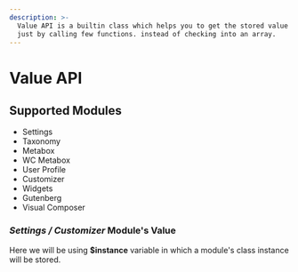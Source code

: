 ```yaml
---
description: >-
  Value API is a builtin class which helps you to get the stored value easily.
  just by calling few functions. instead of checking into an array.
---
```


# Value API

## Supported Modules

* Settings
* Taxonomy
* Metabox
* WC Metabox
* User Profile
* Customizer
* Widgets
* Gutenberg
* Visual Composer

### _Settings / Customizer_ Module's Value

Here we will be using **$instance** variable in which a module's class instance will be stored.


